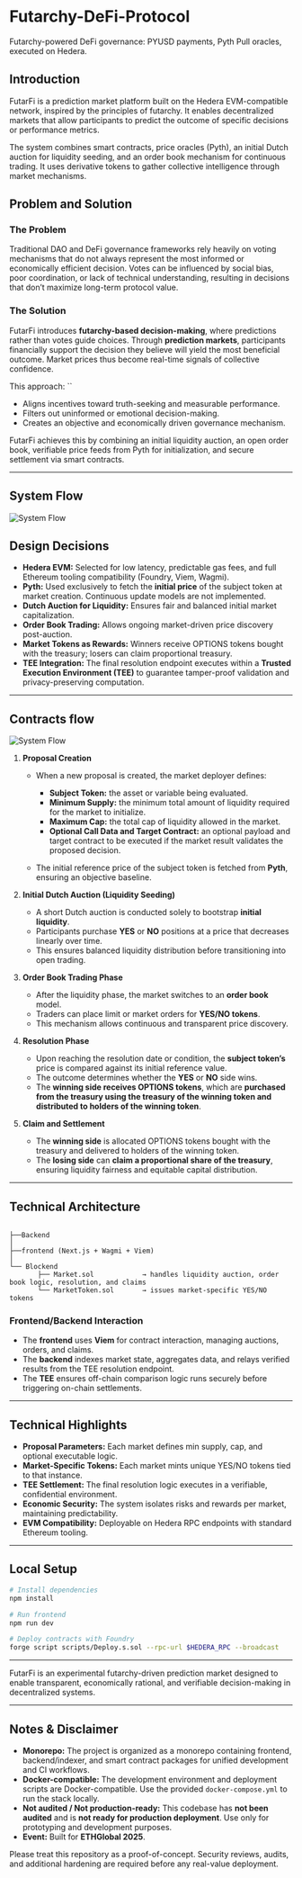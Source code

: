 # Futarchy-DeFi-Protocol
Futarchy-powered DeFi governance: PYUSD payments, Pyth Pull oracles, executed on Hedera.


## Introduction

FutarFi is a prediction market platform built on the Hedera EVM-compatible network, inspired by the principles of futarchy. It enables decentralized markets that allow participants to predict the outcome of specific decisions or performance metrics.

The system combines smart contracts, price oracles (Pyth), an initial Dutch auction for liquidity seeding, and an order book mechanism for continuous trading. It uses derivative tokens to gather collective intelligence through market mechanisms.


## Problem and Solution

### The Problem
Traditional DAO and DeFi governance frameworks rely heavily on voting mechanisms that do not always represent the most informed or economically efficient decision. Votes can be influenced by social bias, poor coordination, or lack of technical understanding, resulting in decisions that don’t maximize long-term protocol value.

### The Solution
FutarFi introduces **futarchy-based decision-making**, where predictions rather than votes guide choices. Through **prediction markets**, participants financially support the decision they believe will yield the most beneficial outcome. Market prices thus become real-time signals of collective confidence.

This approach:
``
* Aligns incentives toward truth-seeking and measurable performance.
* Filters out uninformed or emotional decision-making.
* Creates an objective and economically driven governance mechanism.

FutarFi achieves this by combining an initial liquidity auction, an open order book, verifiable price feeds from Pyth for initialization, and secure settlement via smart contracts.

---

## System Flow
![System Flow](https://github.com/user-attachments/assets/22721499-0fdf-4c89-bddd-fa4eb14acbb8)


## Design Decisions

* **Hedera EVM:** Selected for low latency, predictable gas fees, and full Ethereum tooling compatibility (Foundry, Viem, Wagmi).
* **Pyth:** Used exclusively to fetch the **initial price** of the subject token at market creation. Continuous update models are not implemented.
* **Dutch Auction for Liquidity:** Ensures fair and balanced initial market capitalization.
* **Order Book Trading:** Allows ongoing market-driven price discovery post-auction.
* **Market Tokens as Rewards:** Winners receive OPTIONS tokens bought with the treasury; losers can claim proportional treasury.
* **TEE Integration:** The final resolution endpoint executes within a **Trusted Execution Environment (TEE)** to guarantee tamper-proof validation and privacy-preserving computation.

---



## Contracts flow
![System Flow](https://github.com/user-attachments/assets/738b7a25-923b-4f21-bfc8-13e9ac591e9f)


1. **Proposal Creation**

   * When a new proposal is created, the market deployer defines:

     * **Subject Token:** the asset or variable being evaluated.
     * **Minimum Supply:** the minimum total amount of liquidity required for the market to initialize.
     * **Maximum Cap:** the total cap of liquidity allowed in the market.
     * **Optional Call Data and Target Contract:** an optional payload and target contract to be executed if the market result validates the proposed decision.
   * The initial reference price of the subject token is fetched from **Pyth**, ensuring an objective baseline.

2. **Initial Dutch Auction (Liquidity Seeding)**

   * A short Dutch auction is conducted solely to bootstrap **initial liquidity**.
   * Participants purchase **YES** or **NO** positions at a price that decreases linearly over time.
   * This ensures balanced liquidity distribution before transitioning into open trading.

3. **Order Book Trading Phase**

   * After the liquidity phase, the market switches to an **order book** model.
   * Traders can place limit or market orders for **YES/NO tokens**.
   * This mechanism allows continuous and transparent price discovery.

4. **Resolution Phase**

   * Upon reaching the resolution date or condition, the **subject token’s** price is compared against its initial reference value.
   * The outcome determines whether the **YES** or **NO** side wins.
   * The **winning side receives OPTIONS tokens**, which are **purchased from the treasury using the treasury of the winning token and distributed to holders of the winning token**.

5. **Claim and Settlement**

   * The **winning side** is allocated OPTIONS tokens bought with the treasury and delivered to holders of the winning token.
   * The **losing side** can **claim a proportional share of the treasury**, ensuring liquidity fairness and equitable capital distribution.

---

## Technical Architecture

```text

├──Backend
│
├──frontend (Next.js + Wagmi + Viem)
│
└── Blockend
       ├── Market.sol            → handles liquidity auction, order book logic, resolution, and claims
       └── MarketToken.sol       → issues market-specific YES/NO tokens
```

### Frontend/Backend Interaction

* The **frontend** uses **Viem** for contract interaction, managing auctions, orders, and claims.
* The **backend** indexes market state, aggregates data, and relays verified results from the TEE resolution endpoint.
* The **TEE** ensures off-chain comparison logic runs securely before triggering on-chain settlements.

---

## Technical Highlights

* **Proposal Parameters:** Each market defines min supply, cap, and optional executable logic.
* **Market-Specific Tokens:** Each market mints unique YES/NO tokens tied to that instance.
* **TEE Settlement:** The final resolution logic executes in a verifiable, confidential environment.
* **Economic Security:** The system isolates risks and rewards per market, maintaining predictability.
* **EVM Compatibility:** Deployable on Hedera RPC endpoints with standard Ethereum tooling.

---

## Local Setup

```bash
# Install dependencies
npm install

# Run frontend
npm run dev

# Deploy contracts with Foundry
forge script scripts/Deploy.s.sol --rpc-url $HEDERA_RPC --broadcast
```

---

FutarFi is an experimental futarchy-driven prediction market designed to enable transparent, economically rational, and verifiable decision-making in decentralized systems.

---

## Notes & Disclaimer

* **Monorepo:** The project is organized as a monorepo containing frontend, backend/indexer, and smart contract packages for unified development and CI workflows.
* **Docker-compatible:** The development environment and deployment scripts are Docker-compatible. Use the provided `docker-compose.yml` to run the stack locally.
* **Not audited / Not production-ready:** This codebase has **not been audited** and is **not ready for production deployment**. Use only for prototyping and development purposes.
* **Event:** Built for **ETHGlobal 2025**.

Please treat this repository as a proof-of-concept. Security reviews, audits, and additional hardening are required before any real-value deployment.

